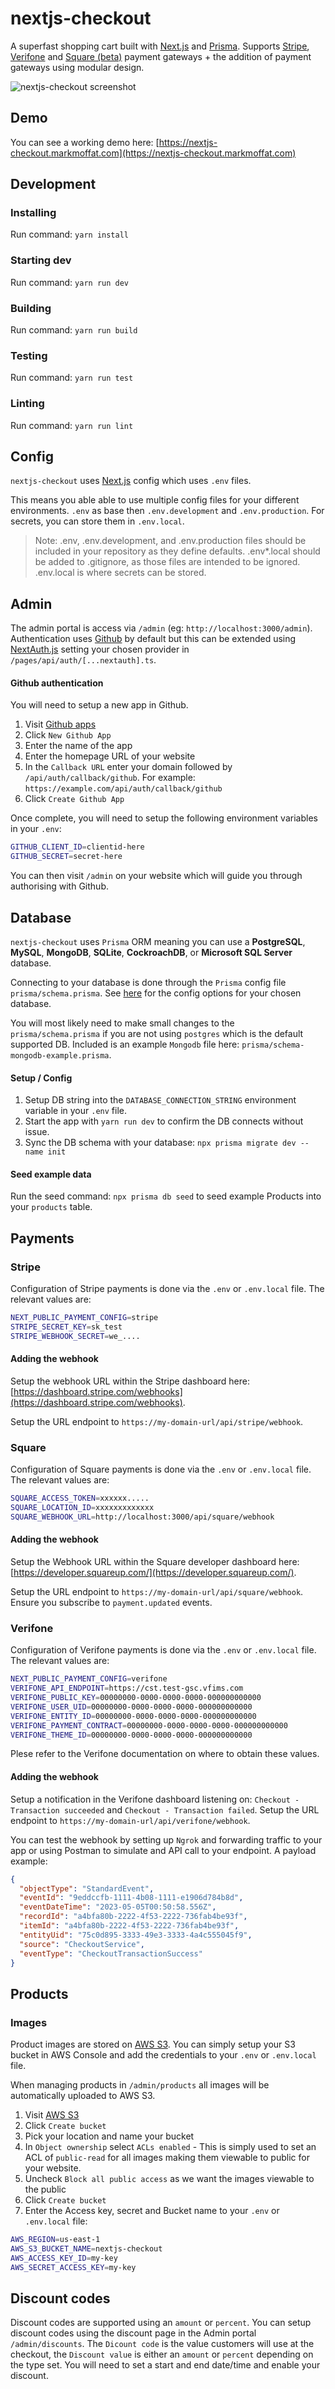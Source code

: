 # nextjs-checkout

A superfast shopping cart built with [Next.js](https://nextjs.org/) and [Prisma](https://www.prisma.io). Supports [Stripe](https://stripe.com/), [Verifone](https://verifone.cloud/) and [Square (beta)](https://squareup.com/) payment gateways + the addition of payment gateways using modular design.

![nextjs-checkout screenshot](https://nextjs-checkout.markmoffat.com/screenshot.jpg)

## Demo

You can see a working demo here: [https://nextjs-checkout.markmoffat.com](https://nextjs-checkout.markmoffat.com)

## Development

### Installing

Run command: `yarn install`

### Starting dev

Run command: `yarn run dev`

### Building

Run command: `yarn run build`

### Testing

Run command: `yarn run test`

### Linting

Run command: `yarn run lint`

## Config

`nextjs-checkout` uses [Next.js](https://nextjs.org/) config which uses `.env` files.

This means you able able to use multiple config files for your different environments. `.env` as base then `.env.development` and `.env.production`. For secrets, you can store them in `.env.local`.

> Note: .env, .env.development, and .env.production files should be included in your repository as they define defaults. .env*.local should be added to .gitignore, as those files are intended to be ignored. .env.local is where secrets can be stored.

## Admin

The admin portal is access via `/admin` (eg: `http://localhost:3000/admin`). Authentication uses [Github](https://github.com/mrvautin/nextjs-checkout?tab=readme-ov-file#github-authentication) by default but this can be extended using [NextAuth.js](https://next-auth.js.org/) setting your chosen  provider in `/pages/api/auth/[...nextauth].ts`.

#### Github authentication

You will need to setup a new app in Github.

1. Visit [Github apps](https://github.com/settings/apps)
2. Click `New Github App`
3. Enter the name of the app
4. Enter the homepage URL of your website
5. In the `Callback URL` enter your domain followed by `/api/auth/callback/github`. For example: `https://example.com/api/auth/callback/github`
6. Click `Create Github App`

Once complete, you will need to setup the following environment variables in your `.env`:

```sh
GITHUB_CLIENT_ID=clientid-here
GITHUB_SECRET=secret-here
```

You can then visit `/admin` on your website which will guide you through authorising with Github.

## Database

`nextjs-checkout` uses `Prisma` ORM meaning you can use a **PostgreSQL**, **MySQL**, **MongoDB**, **SQLite**, **CockroachDB**, or **Microsoft SQL Server** database. 

Connecting to your database is done through the `Prisma` config file `prisma/schema.prisma`. See [here](https://www.prisma.io/docs/concepts/database-connectors) for the config options for your chosen database.

You will most likely need to make small changes to the `prisma/schema.prisma` if you are not using `postgres` which is the default supported DB. Included is an example `Mongodb` file here: `prisma/schema-mongodb-example.prisma`.

#### Setup / Config

1. Setup DB string into the `DATABASE_CONNECTION_STRING` environment variable in your `.env` file.
2. Start the app with `yarn run dev` to confirm the DB connects without issue.
3. Sync the DB schema with your database: `npx prisma migrate dev --name init`

#### Seed example data

Run the seed command: `npx prisma db seed` to seed example Products into your `products` table.

## Payments

### Stripe

Configuration of Stripe payments is done via the `.env` or `.env.local` file. The relevant values are:

``` sh
NEXT_PUBLIC_PAYMENT_CONFIG=stripe
STRIPE_SECRET_KEY=sk_test
STRIPE_WEBHOOK_SECRET=we_....
```

#### Adding the webhook

Setup the webhook URL within the Stripe dashboard here: [https://dashboard.stripe.com/webhooks](https://dashboard.stripe.com/webhooks). 

Setup the URL endpoint to `https://my-domain-url/api/stripe/webhook`.

### Square

Configuration of Square payments is done via the `.env` or `.env.local` file. The relevant values are:

``` sh
SQUARE_ACCESS_TOKEN=xxxxxx.....
SQUARE_LOCATION_ID=xxxxxxxxxxxxx
SQUARE_WEBHOOK_URL=http://localhost:3000/api/square/webhook
```

#### Adding the webhook

Setup the Webhook URL within the Square developer dashboard here: [https://developer.squareup.com/](https://developer.squareup.com/). 

Setup the URL endpoint to `https://my-domain-url/api/square/webhook`. Ensure you subscribe to `payment.updated` events. 

### Verifone

Configuration of Verifone payments is done via the `.env` or `.env.local` file. The relevant values are:

``` sh
NEXT_PUBLIC_PAYMENT_CONFIG=verifone
VERIFONE_API_ENDPOINT=https://cst.test-gsc.vfims.com
VERIFONE_PUBLIC_KEY=00000000-0000-0000-0000-000000000000
VERIFONE_USER_UID=00000000-0000-0000-0000-000000000000
VERIFONE_ENTITY_ID=00000000-0000-0000-0000-000000000000
VERIFONE_PAYMENT_CONTRACT=00000000-0000-0000-0000-000000000000
VERIFONE_THEME_ID=00000000-0000-0000-0000-000000000000
```

Plese refer to the Verifone documentation on where to obtain these values. 

#### Adding the webhook

Setup a notification in the Verifone dashboard listening on: `Checkout - Transaction succeeded` and `Checkout - Transaction failed`. Setup the URL endpoint to `https://my-domain-url/api/verifone/webhook`.

You can test the webhook by setting up `Ngrok` and forwarding traffic to your app or using Postman to simulate and API call to your endpoint. A payload example:

``` json
{
  "objectType": "StandardEvent",
  "eventId": "9eddccfb-1111-4b08-1111-e1906d784b8d",
  "eventDateTime": "2023-05-05T00:50:58.556Z",
  "recordId": "a4bfa80b-2222-4f53-2222-736fab4be93f",
  "itemId": "a4bfa80b-2222-4f53-2222-736fab4be93f",
  "entityUid": "75c0d895-3333-49e3-3333-4a4c555045f9",
  "source": "CheckoutService",
  "eventType": "CheckoutTransactionSuccess"
}
```

## Products

### Images

Product images are stored on [AWS S3](https://aws.amazon.com/s3/). You can simply setup your S3 bucket in AWS Console and add the credentials to your `.env` or `.env.local` file. 

When managing products in `/admin/products` all images will be automatically uploaded to AWS S3.

1. Visit [AWS S3](https://aws.amazon.com/s3/)
2. Click `Create bucket`
3. Pick your location and name your bucket
4. In `Object ownership` select `ACLs enabled` - This is simply used to set an ACL of `public-read` for all images making them viewable to public for your website.
5. Uncheck `Block all public access` as we want the images viewable to the public
6. Click `Create bucket`
7. Enter the Access key, secret and Bucket name to your `.env` or `.env.local` file:

``` bash
AWS_REGION=us-east-1
AWS_S3_BUCKET_NAME=nextjs-checkout
AWS_ACCESS_KEY_ID=my-key
AWS_SECRET_ACCESS_KEY=my-key
```

## Discount codes

Discount codes are supported using an `amount` or `percent`. You can setup discount codes using the discount page in the Admin portal `/admin/discounts`. The `Dicount code` is the value customers will use at the checkout, the `Discount value` is either an `amount` or `percent` depending on the type set. You will need to set a start and end date/time and enable your discount.
